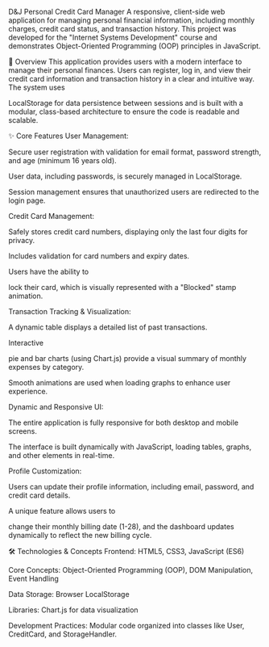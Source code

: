 D&J Personal Credit Card Manager
A responsive, client-side web application for managing personal financial information, including monthly charges, credit card status, and transaction history. This project was developed for the "Internet Systems Development" course and demonstrates Object-Oriented Programming (OOP) principles in JavaScript. 



📜 Overview
This application provides users with a modern interface to manage their personal finances. Users can register, log in, and view their credit card information and transaction history in a clear and intuitive way. The system uses 

LocalStorage for data persistence between sessions and is built with a modular, class-based architecture to ensure the code is readable and scalable. 



✨ Core Features
User Management:

Secure user registration with validation for email format, password strength, and age (minimum 16 years old). 



User data, including passwords, is securely managed in LocalStorage. 


Session management ensures that unauthorized users are redirected to the login page. 


Credit Card Management:

Safely stores credit card numbers, displaying only the last four digits for privacy. 



Includes validation for card numbers and expiry dates. 



Users have the ability to 

lock their card, which is visually represented with a "Blocked" stamp animation. 


Transaction Tracking & Visualization:

A dynamic table displays a detailed list of past transactions. 



Interactive 

pie and bar charts (using Chart.js) provide a visual summary of monthly expenses by category. 

Smooth animations are used when loading graphs to enhance user experience. 

Dynamic and Responsive UI:

The entire application is fully responsive for both desktop and mobile screens. 

The interface is built dynamically with JavaScript, loading tables, graphs, and other elements in real-time. 


Profile Customization:

Users can update their profile information, including email, password, and credit card details. 

A unique feature allows users to 

change their monthly billing date (1-28), and the dashboard updates dynamically to reflect the new billing cycle. 



🛠️ Technologies & Concepts
Frontend: HTML5, CSS3, JavaScript (ES6)


Core Concepts: Object-Oriented Programming (OOP), DOM Manipulation, Event Handling


Data Storage: Browser LocalStorage 



Libraries: Chart.js for data visualization 


Development Practices: Modular code organized into classes like User, CreditCard, and StorageHandler. 
